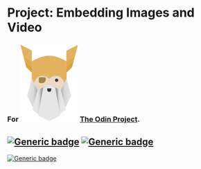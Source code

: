 # Project: Embedding Images and Video

### For  ![Alt text](./odin-logo.svg?raw=true "Title") [The Odin Project](https://www.theodinproject.com/).
## [![Generic badge](https://img.shields.io/badge/Used-HTML-green.svg?style=plastic)](https://developer.mozilla.org/en-US/docs/Web/Guide/HTML/HTML5) [![Generic badge](https://img.shields.io/badge/Used-CSS-blue.svg?style=plastic)](https://www.tutorialrepublic.com/css-tutorial/)

[![Generic badge](https://img.shields.io/badge/Live%20demo%20at-GitHub%20Pages-blueviolet.svg?style=plastic)](https://nijepa.github.io/embedding-images-and-video/)
